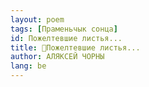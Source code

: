 ```yaml
---
layout: poem
tags: [Праменьчык сонца]
id: Пожелтевшие листья...
title: 🚧Пожелтевшие листья...
author: АЛЯКСЕЙ ЧОРНЫ
lang: be
---
```



